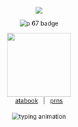<p align="center">
  <img src=https://i.postimg.cc/DyfSQNfg/text.gif/>
</p>
<p align="center">
  <img src="https://img.shields.io/badge/screaming_in_public_restrooms%20-pt.67-red.svg" alt="p 67 badge">
</p>
<p align="center">
  <img src="https://i.postimg.cc/X7FnCcdT/YGw1xbnq-removebg-preview.png" width="150"><br>
  <a href="https://tshirtawarenessday.atabook.org/" target="_blank">atabook</a>
  &nbsp;&nbsp;|&nbsp;&nbsp;
  <a href="https://en.pronouns.page/@stevexgarretyaoi" target="_blank">prns</a>
<p align="center" style="margin-top: 20px; margin-bottom: 20px;">
  <img src="https://readme-typing-svg.demolab.com/?lines=AAAAAAAAAAAAAAAAAAAAAAAAAAAAAAAAAAAAAAAAAAAAAAAAAAAAAAAAAA.&color=FFFFFF&background=000000&size=15" alt="typing animation" />
</p>

